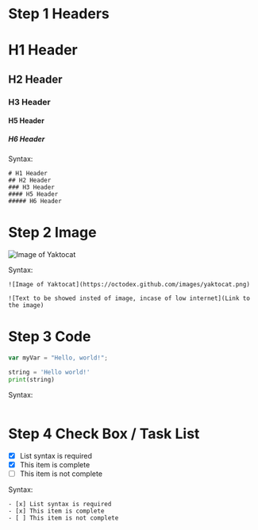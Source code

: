 # Step 1 Headers

# H1 Header
## H2 Header
### H3 Header
#### H5 Header
##### H6 Header

Syntax:
```
# H1 Header
## H2 Header
### H3 Header
#### H5 Header
##### H6 Header
```

# Step 2 Image

![Image of Yaktocat](https://octodex.github.com/images/yaktocat.png)

Syntax:
```
![Image of Yaktocat](https://octodex.github.com/images/yaktocat.png)

![Text to be showed insted of image, incase of low internet](Link to the image)
```


# Step 3 Code

``` javascript
var myVar = "Hello, world!";
```

``` python
string = 'Hello world!'
print(string)
```

Syntax:
```

```

# Step 4 Check Box / Task List

- [x] List syntax is required
- [x] This item is complete
- [ ] This item is not complete

Syntax:
```
- [x] List syntax is required
- [x] This item is complete
- [ ] This item is not complete
```


